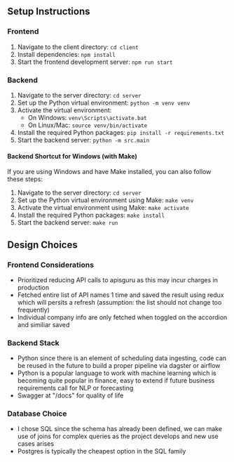 ## Setup Instructions

### Frontend

1. Navigate to the client directory: `cd client`
2. Install dependencies: `npm install`
3. Start the frontend development server: `npm run start`

### Backend

1. Navigate to the server directory: `cd server`
2. Set up the Python virtual environment: `python -m venv venv`
3. Activate the virtual environment:
   - On Windows: `venv\Scripts\activate.bat`
   - On Linux/Mac: `source venv/bin/activate`
4. Install the required Python packages: `pip install -r requirements.txt`
5. Start the backend server: `python -m src.main`

#### Backend Shortcut for Windows (with Make)

If you are using Windows and have Make installed, you can also follow these steps:

1. Navigate to the server directory: `cd server`
2. Set up the Python virtual environment using Make: `make venv`
3. Activate the virtual environment using Make: `make activate`
4. Install the required Python packages: `make install`
5. Start the backend server: `make run`

## Design Choices

### Frontend Considerations

- Prioritized reducing API calls to apisguru as this may incur charges in production
- Fetched entire list of API names 1 time and saved the result using redux which will persits a refresh (assumption: the list should not change too frequently)
- Individual company info are only fetched when toggled on the accordion and similiar saved

### Backend Stack

- Python since there is an element of scheduling data ingesting, code can be reused in the future to build a proper pipeline via dagster or airflow
- Python is a popular language to work with machine learning which is becoming quite popular in finance, easy to extend if future business requirements call for NLP or forecasting
- Swagger at "/docs" for quality of life

### Database Choice

- I chose SQL since the schema has already been defined, we can make use of joins for complex queries as the project develops and new use cases arises
- Postgres is typically the cheapest option in the SQL family
